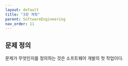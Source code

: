 ```yaml
---
layout: default
title: "3장 계획"
parent: SoftwareEngineering
nav_order: 11
---
```


## 문제 정의

문제가 무엇인지를 정의하는 것은 소프트웨어 개발의 첫 작업이다.
